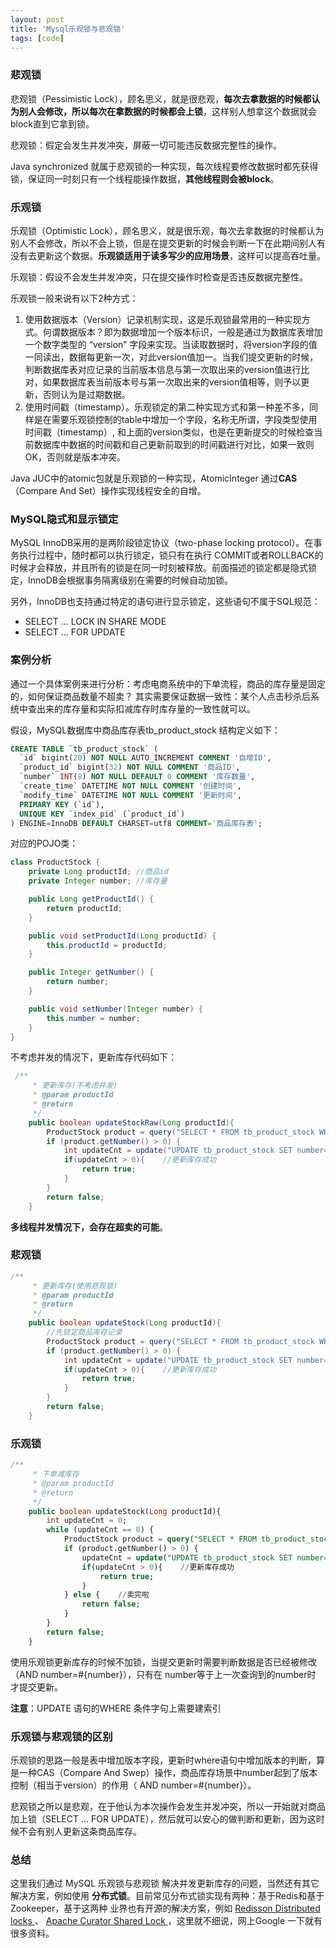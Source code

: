 ```yaml
---
layout: post
title: 'Mysql乐观锁与悲观锁'
tags: [code]
---
```


### 悲观锁

悲观锁（Pessimistic Lock），顾名思义，就是很悲观，**每次去拿数据的时候都认为别人会修改，所以每次在拿数据的时候都会上锁**，这样别人想拿这个数据就会block直到它拿到锁。

悲观锁：假定会发生并发冲突，屏蔽一切可能违反数据完整性的操作。

Java synchronized 就属于悲观锁的一种实现，每次线程要修改数据时都先获得锁，保证同一时刻只有一个线程能操作数据，**其他线程则会被block**。

### 乐观锁

乐观锁（Optimistic Lock），顾名思义，就是很乐观，每次去拿数据的时候都认为别人不会修改，所以不会上锁，但是在提交更新的时候会判断一下在此期间别人有没有去更新这个数据。**乐观锁适用于读多写少的应用场景**，这样可以提高吞吐量。

乐观锁：假设不会发生并发冲突，只在提交操作时检查是否违反数据完整性。

乐观锁一般来说有以下2种方式：

1. 使用数据版本（Version）记录机制实现，这是乐观锁最常用的一种实现方式。何谓数据版本？即为数据增加一个版本标识，一般是通过为数据库表增加一个数字类型的 “version” 字段来实现。当读取数据时，将version字段的值一同读出，数据每更新一次，对此version值加一。当我们提交更新的时候，判断数据库表对应记录的当前版本信息与第一次取出来的version值进行比对，如果数据库表当前版本号与第一次取出来的version值相等，则予以更新，否则认为是过期数据。
2. 使用时间戳（timestamp）。乐观锁定的第二种实现方式和第一种差不多，同样是在需要乐观锁控制的table中增加一个字段，名称无所谓，字段类型使用时间戳（timestamp）, 和上面的version类似，也是在更新提交的时候检查当前数据库中数据的时间戳和自己更新前取到的时间戳进行对比，如果一致则OK，否则就是版本冲突。

Java JUC中的atomic包就是乐观锁的一种实现，AtomicInteger 通过**CAS**（Compare And Set）操作实现线程安全的自增。

### MySQL隐式和显示锁定

MySQL InnoDB采用的是两阶段锁定协议（two-phase locking protocol）。在事务执行过程中，随时都可以执行锁定，锁只有在执行 COMMIT或者ROLLBACK的时候才会释放，并且所有的锁是在同一时刻被释放。前面描述的锁定都是隐式锁定，InnoDB会根据事务隔离级别在需要的时候自动加锁。

另外，InnoDB也支持通过特定的语句进行显示锁定，这些语句不属于SQL规范：

- SELECT ... LOCK IN SHARE MODE
- SELECT ... FOR UPDATE

### 案例分析

通过一个具体案例来进行分析：考虑电商系统中的下单流程，商品的库存量是固定的，如何保证商品数量不超卖？ 其实需要保证数据一致性：某个人点击秒杀后系统中查出来的库存量和实际扣减库存时库存量的一致性就可以。

假设，MySQL数据库中商品库存表tb_product_stock 结构定义如下：

```sql
CREATE TABLE `tb_product_stock` (
  `id` bigint(20) NOT NULL AUTO_INCREMENT COMMENT '自增ID',
  `product_id` bigint(32) NOT NULL COMMENT '商品ID',
  `number` INT(8) NOT NULL DEFAULT 0 COMMENT '库存数量',
  `create_time` DATETIME NOT NULL COMMENT '创建时间',
  `modify_time` DATETIME NOT NULL COMMENT '更新时间',
  PRIMARY KEY (`id`),
  UNIQUE KEY `index_pid` (`product_id`)
) ENGINE=InnoDB DEFAULT CHARSET=utf8 COMMENT='商品库存表';
```

对应的POJO类：

```java
class ProductStock {
    private Long productId; //商品id
    private Integer number; //库存量

    public Long getProductId() {
        return productId;
    }

    public void setProductId(Long productId) {
        this.productId = productId;
    }

    public Integer getNumber() {
        return number;
    }

    public void setNumber(Integer number) {
        this.number = number;
    }
}
```

不考虑并发的情况下，更新库存代码如下：

```java
 /**
     * 更新库存(不考虑并发)
     * @param productId
     * @return
     */
    public boolean updateStockRaw(Long productId){
        ProductStock product = query("SELECT * FROM tb_product_stock WHERE product_id=#{productId}", productId);
        if (product.getNumber() > 0) {
            int updateCnt = update("UPDATE tb_product_stock SET number=number-1 WHERE product_id=#{productId}", productId);
            if(updateCnt > 0){    //更新库存成功
                return true;
            }
        }
        return false;
    }
```

**多线程并发情况下，会存在超卖的可能**。

### 悲观锁

```java
/**
     * 更新库存(使用悲观锁)
     * @param productId
     * @return
     */
    public boolean updateStock(Long productId){
        //先锁定商品库存记录
        ProductStock product = query("SELECT * FROM tb_product_stock WHERE product_id=#{productId} FOR UPDATE", productId);
        if (product.getNumber() > 0) {
            int updateCnt = update("UPDATE tb_product_stock SET number=number-1 WHERE product_id=#{productId}", productId);
            if(updateCnt > 0){    //更新库存成功
                return true;
            }
        }
        return false;
    }
```

### 乐观锁

```sql
/**
     * 下单减库存
     * @param productId
     * @return
     */
    public boolean updateStock(Long productId){
        int updateCnt = 0;
        while (updateCnt == 0) {
            ProductStock product = query("SELECT * FROM tb_product_stock WHERE product_id=#{productId}", productId);
            if (product.getNumber() > 0) {
                updateCnt = update("UPDATE tb_product_stock SET number=number-1 WHERE product_id=#{productId} AND number=#{number}", productId, product.getNumber());
                if(updateCnt > 0){    //更新库存成功
                    return true;
                }
            } else {    //卖完啦
                return false;
            }
        }
        return false;
    }
```

使用乐观锁更新库存的时候不加锁，当提交更新时需要判断数据是否已经被修改（AND number=#{number}），只有在 number等于上一次查询到的number时 才提交更新。

**注意**：UPDATE 语句的WHERE 条件字句上需要建索引

### 乐观锁与悲观锁的区别

乐观锁的思路一般是表中增加版本字段，更新时where语句中增加版本的判断，算是一种CAS（Compare And Swep）操作，商品库存场景中number起到了版本控制（相当于version）的作用（ AND number=#{number}）。

悲观锁之所以是悲观，在于他认为本次操作会发生并发冲突，所以一开始就对商品加上锁（SELECT ... FOR UPDATE），然后就可以安心的做判断和更新，因为这时候不会有别人更新这条商品库存。

### 总结

这里我们通过 MySQL 乐观锁与悲观锁 解决并发更新库存的问题，当然还有其它解决方案，例如使用 **分布式锁**。目前常见分布式锁实现有两种：基于Redis和基于Zookeeper，基于这两种 业界也有开源的解决方案，例如 [Redisson Distributed locks ](https://link.jianshu.com?t=https://github.com/redisson/redisson/wiki/8.-distributed-locks-and-synchronizers)、 [Apache Curator Shared Lock ](https://link.jianshu.com?t=http://curator.apache.org/curator-recipes/shared-lock.html)，这里就不细说，网上Google 一下就有很多资料。